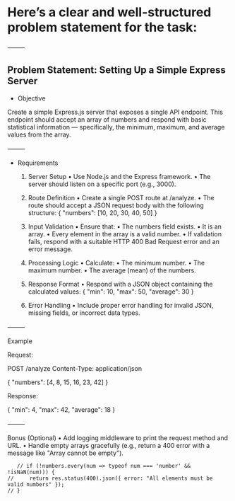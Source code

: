 # Here’s a clear and well-structured problem statement for the task:

⸻

## Problem Statement: Setting Up a Simple Express Server

- Objective

Create a simple Express.js server that exposes a single API endpoint. This endpoint should accept an array of numbers and respond with basic statistical information — specifically, the minimum, maximum, and average values from the array.

⸻

- Requirements
	1.	Server Setup
	•	Use Node.js and the Express framework.
	•	The server should listen on a specific port (e.g., 3000).
	2.	Route Definition
	•	Create a single POST route at /analyze.
	•	The route should accept a JSON request body with the following structure:
        {
           "numbers": [10, 20, 30, 40, 50]
        }


	3.	Input Validation
	•	Ensure that:
	•	The numbers field exists.
	•	It is an array.
	•	Every element in the array is a valid number.
	•	If validation fails, respond with a suitable HTTP 400 Bad Request error and an error message.
	4.	Processing Logic
	•	Calculate:
	•	The minimum number.
	•	The maximum number.
	•	The average (mean) of the numbers.
	5.	Response Format
	•	Respond with a JSON object containing the calculated values:
        {
            "min": 10,
            "max": 50,
            "average": 30
        }


	6.	Error Handling
	•	Include proper error handling for invalid JSON, missing fields, or incorrect data types.

⸻

Example

Request:

POST /analyze
Content-Type: application/json

{
  "numbers": [4, 8, 15, 16, 23, 42]
}

Response:

{
  "min": 4,
  "max": 42,
  "average": 18
}


⸻

Bonus (Optional)
	•	Add logging middleware to print the request method and URL.
	•	Handle empty arrays gracefully (e.g., return a 400 error with a message like "Array cannot be empty").




       // if (!numbers.every(num => typeof num === 'number' && !isNaN(num))) {
    //     return res.status(400).json({ error: "All elements must be valid numbers" });
    // }